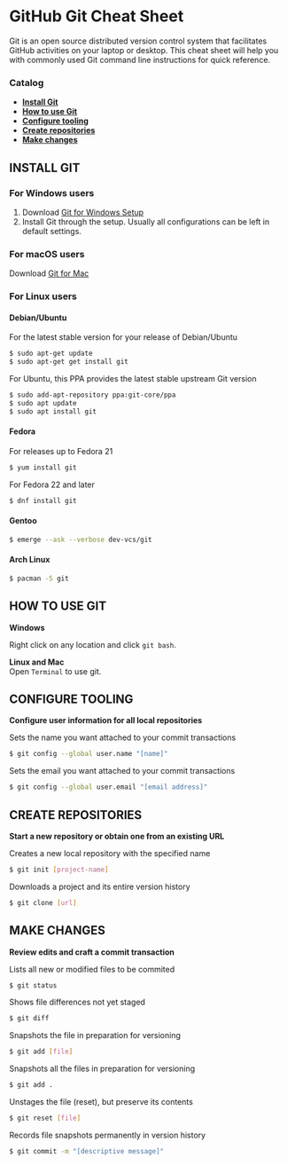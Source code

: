 # GitHub Git Cheat Sheet

Git  is  an open  source  distributed  version  control  system  that  facilitates  GitHub  activities  on  your  laptop  or 
desktop. This cheat sheet will help you with commonly used Git command line instructions for quick reference.

### Catalog

- **[Install Git](#install-git)**<br>
- **[How to use Git](#how-to-use-git)**<br>
- **[Configure tooling](#configure-tooling)**<br>
- **[Create repositories](#create-repositories)**<br>
- **[Make changes](#make-changes)**<br>

## INSTALL GIT

### For Windows users

1. Download [Git for Windows Setup](https://git-scm.com/download/win)
2. Install Git through the setup. Usually all configurations can be left in default settings.

### For macOS users

Download [Git for Mac](https://git-scm.com/download/mac)

### For Linux users

#### Debian/Ubuntu

For the latest stable version for your release of Debian/Ubuntu

```bash
$ sudo apt-get update
$ sudo apt-get get install git
```

For Ubuntu, this PPA provides the latest stable upstream Git version
```bash
$ sudo add-apt-repository ppa:git-core/ppa
$ sudo apt update
$ sudo apt install git
```
#### Fedora

For releases up to Fedora 21
```bash 
$ yum install git
```

For Fedora 22 and later
 ```bash
$ dnf install git
```

#### Gentoo

```bash
$ emerge --ask --verbose dev-vcs/git
```

#### Arch Linux

```bash
$ pacman -S git
```

## HOW TO USE GIT

**Windows**<br>

Right click on any location and click `git bash`.

**Linux and Mac**<br>
Open `Terminal` to use git.

## CONFIGURE TOOLING

**Configure user information for all local repositories**<br>

Sets the name you want attached to your commit transactions
```bash
$ git config --global user.name "[name]"
```

Sets the email you want attached to your commit transactions
```bash
$ git config --global user.email "[email address]"
```

## CREATE REPOSITORIES

**Start a new repository or obtain one from an existing URL**

Creates a new local repository with the specified name
```bash
$ git init [project-name]
```

Downloads a project and its entire version history
```bash
$ git clone [url]
```

## MAKE CHANGES
**Review edits and craft a commit transaction**

Lists all new or modified files to be commited
```bash
$ git status
```

Shows file differences not yet staged
```bash
$ git diff
```

Snapshots the file in preparation for versioning
```bash
$ git add [file]
```
Snapshots all the files in preparation for versioning
```bash
$ git add .
```

Unstages the file (reset), but preserve its contents
```bash
$ git reset [file]
```

Records file snapshots permanently in version history
```bash
$ git commit -m "[descriptive message]"
```

